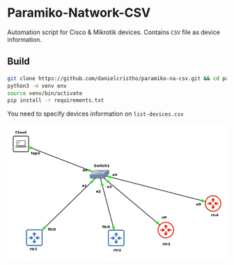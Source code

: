 # Paramiko-Natwork-CSV

Automation script for Cisco & Mikrotik devices. Contains ```CSV``` file as device information.

## Build

```bash
git clone https://github.com/danielcristho/paramiko-na-csv.git && cd paramiko-na-csv
python3 -m venv env
source venv/bin/activate
pip install -r requirements.txt
```

You need to specify devices information on ```list-devices.csv```

![topology](topology.png)

